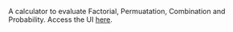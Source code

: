 A calculator to evaluate Factorial, Permuatation, Combination and Probability.
Access the UI [here](https://s4hms.github.io/probability/).
